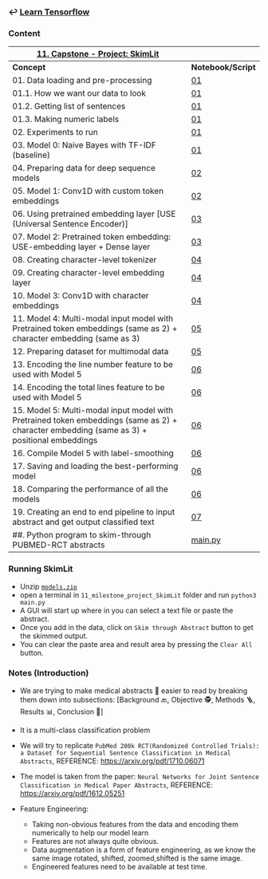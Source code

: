 ### ↩️ [**Learn Tensorflow**](../README.md)

### Content

| <u>**11. Capstone - Project: SkimLit**</u>  ||
|---------|----------|
| **Concept** | **Notebook/Script** |
|01. Data loading and pre-processing |[01](01_skimlit.ipynb)|
|01.1. How we want our data to look |[01](01_skimlit.ipynb)|
|01.2. Getting list of sentences |[01](01_skimlit.ipynb)|
|01.3. Making numeric labels |[01](01_skimlit.ipynb)|
|02. Experiments to run |[01](01_skimlit.ipynb)|
|03. Model 0: Naive Bayes with TF-IDF (baseline)|[01](01_skimlit.ipynb)|
|04. Preparing data for deep sequence models |[02](02_skimlit.ipynb)|
|05. Model 1: Conv1D with custom token embeddings|[02](02_skimlit.ipynb)|
|06. Using pretrained embedding layer [USE (Universal Sentence Encoder)] |[03](03_skimlit.ipynb)|
|07. Model 2:  Pretrained token embedding: USE-embedding layer + Dense layer |[03](03_skimlit.ipynb)|
|08. Creating character-level tokenizer |[04](04_skimlit.ipynb)|
|09. Creating character-level embedding layer |[04](04_skimlit.ipynb)|
|10. Model 3: Conv1D with character embeddings |[04](04_skimlit.ipynb)|
|11. Model 4: Multi-modal input model with Pretrained token embeddings (same as 2) + character embedding (same as 3)|[05](05_skimlit.ipynb)|
|12. Preparing dataset for multimodal data |[05](05_skimlit.ipynb)|
|13. Encoding the line number feature to be used with Model 5 |[06](06_skimlit.ipynb)|
|14. Encoding the total lines feature to be used with Model 5 |[06](06_skimlit.ipynb)|
|15. Model 5: Multi-modal input model with Pretrained token embeddings (same as 2) + character embedding (same as 3) + positional embeddings|[06](06_skimlit.ipynb)|
|16. Compile Model 5 with label-smoothing|[06](06_skimlit.ipynb)|
|17. Saving and loading the best-performing model |[06](06_skimlit.ipynb)|
|18. Comparing the performance of all the models |[06](06_skimlit.ipynb)|
|19. Creating an end to end pipeline to input abstract and get output classified text|[07](07_skimlit.ipynb)|
|##. Python program to skim-through PUBMED-RCT abstracts|[main.py](main.py)|

### Running SkimLit
* Unzip [`models.zip`](11_milestone_project_SkimLit/models.zip)
* open a terminal in `11_milestone_project_SkimLit` folder and run `python3 main.py` 
* A GUI will start up where in you can select a text file or paste the abstract.
* Once you add in the data, click on `Skim through Abstract` button to get the skimmed output.
* You can clear the paste area and result area by pressing the `Clear All` button.


### Notes (Introduction)
* We are trying to make medical abstracts 📄 easier to read by breaking them down into subsections: [Background 🔙, Objective 🕵️, Methods 🪜, Results 📊, Conclusion 🏁]

* It is a multi-class classification problem
  
* We will try to replicate `PubMed 200k RCT(Randomized Controlled Trials): a Dataset for Sequential Sentence Classification in Medical Abstracts`, REFERENCE: https://arxiv.org/pdf/1710.06071
  
* The model is taken from the paper: `Neural Networks for Joint Sentence Classification
in Medical Paper Abstracts`, REFERENCE: https://arxiv.org/pdf/1612.05251

* Feature Engineering: 
  * Taking non-obvious features from the data and encoding them numerically to help our model learn
  * Features are not always quite obvious.  
  * Data augmentation is a form of feature engineering, as we know the same image rotated, shifted, zoomed,shifted is the same image.
  * Engineered features need to be available at test time.